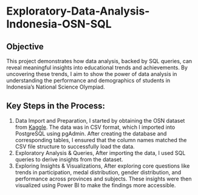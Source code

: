 # Exploratory-Data-Analysis-Indonesia-OSN-SQL
## Objective
This project demonstrates how data analysis, backed by SQL queries, can reveal meaningful insights into educational trends and achievements. By uncovering these trends, I aim to show the power of data analysis in understanding the performance and demographics of students in Indonesia’s National Science Olympiad.
## Key Steps in the Process:
1. Data Import and Preparation,
I started by obtaining the OSN dataset from [Kaggle](https://www.kaggle.com/datasets/anakpindahan/indonesia-national-science-olympiad-osn). The data was in CSV format, which I imported into PostgreSQL using pgAdmin. After creating the database and corresponding tables, I ensured that the column names matched the CSV file structure to successfully load the data.
2. Exploratory Analysis & Queries,
After importing the data, I used SQL queries to derive insights from the dataset. 
4. Exploring Insights & Visualizations,
After exploring core questions like trends in participation, medal distribution, gender distribution, and performance across provinces and subjects. These insights were then visualized using Power BI to make the findings more accessible.
